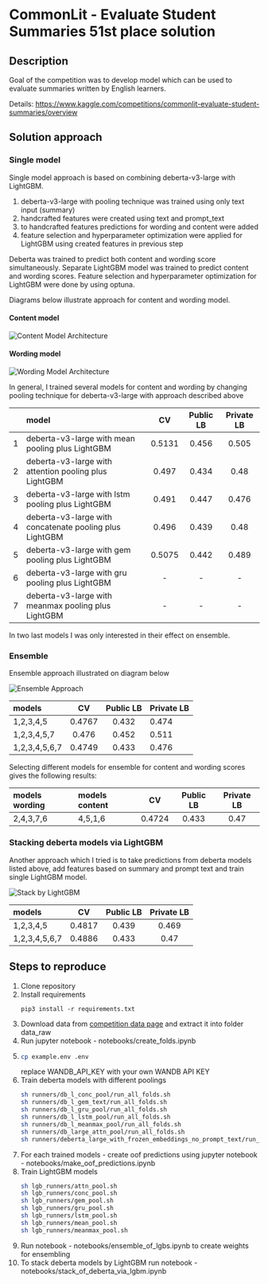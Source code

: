 # CommonLit - Evaluate Student Summaries 51st place solution

## Description
Goal of the competition was to develop model which can be used to evaluate summaries written by English learners.

Details: https://www.kaggle.com/competitions/commonlit-evaluate-student-summaries/overview

## Solution approach

### Single model
Single model approach is based on combining deberta-v3-large with LightGBM. 

1. deberta-v3-large with pooling technique was trained using only text input (summary)
2. handcrafted features were created using text and prompt_text
3. to handcrafted features predictions for wording and content were added
4. feature selection and hyperparameter optimization were applied for LightGBM using created features in previous step

Deberta was trained to predict both content and wording score simultaneously. Separate LightGBM model was trained 
to predict content and wording scores. Feature selection and hyperparameter optimization for LightGBM were done by using optuna.

Diagrams below illustrate approach for content and wording model.
#### Content model

![Content Model Architecture](./imgs/content_model_architecture.drawio.png)

#### Wording model

![Wording Model Architecture](./imgs/wording_model_architecture.drawio.png)

In general, I trained several models for content and wording by changing pooling technique for deberta-v3-large 
with approach described above

|   | model                                                   |   CV   | Public LB  | Private LB  |
|---|:--------------------------------------------------------|:------:|:----------:|:-----------:|
| 1 | deberta-v3-large with mean pooling plus LightGBM        | 0.5131 |   0.456    |    0.505    |
| 2 | deberta-v3-large with attention pooling plus LightGBM   | 0.497  |   0.434    |    0.48     |
| 3 | deberta-v3-large with lstm pooling plus LightGBM        | 0.491  |   0.447    |    0.476    |
| 4 | deberta-v3-large with concatenate pooling plus LightGBM | 0.496  |   0.439    |    0.48     |
| 5 | deberta-v3-large with gem pooling plus LightGBM         | 0.5075 |   0.442    |    0.489    |
| 6 | deberta-v3-large with gru pooling plus LightGBM         |   -    |     -      |      -      |
| 7 | deberta-v3-large with meanmax pooling plus LightGBM     |   -    |     -      |      -      |

In two last models I was only interested in their effect on ensemble.

### Ensemble
Ensemble approach illustrated on diagram below

![Ensemble Approach](./imgs/ensemble.drawio.png)

| models        |   CV   | Public LB | Private LB |
|:--------------|:------:|:---------:|:-----------|
| 1,2,3,4,5     | 0.4767 |   0.432   | 0.474      |
| 1,2,3,4,5,7   | 0.476  |   0.452   | 0.511      | 
| 1,2,3,4,5,6,7 | 0.4749 |   0.433   | 0.476      |

Selecting different models for ensemble for content and wording scores gives the following results:

| models wording | models content |   CV   | Public LB | Private LB  |
|:---------------|:---------------|:------:|:---------:|:-----------:|
| 2,4,3,7,6      | 4,5,1,6        | 0.4724 |   0.433   |    0.47     |

### Stacking deberta models via LightGBM

Another approach which I tried is to take predictions from deberta models listed above, add features based on summary and prompt text
and train single LightGBM model. 

![Stack by LightGBM](./imgs/stack_by_lgb.drawio.png)

| models        |   CV   | Public LB | Private LB  |
|:--------------|:------:|:---------:|:-----------:|
| 1,2,3,4,5     | 0.4817 |   0.439   |    0.469    |
| 1,2,3,4,5,6,7 | 0.4886 |   0.433   |    0.47     |

## Steps to reproduce

1. Clone repository
2. Install requirements
    ```bach
   pip3 install -r requirements.txt 
    ```
3. Download data from [competition data page](https://www.kaggle.com/competitions/commonlit-evaluate-student-summaries/data) 
and extract it into folder data_raw
4. Run jupyter notebook - notebooks/create_folds.ipynb
5. ```bash
   cp example.env .env
   ```
   replace WANDB_API_KEY with your own WANDB API KEY
6. Train deberta models with different poolings
   ```bash
   sh runners/db_l_conc_pool/run_all_folds.sh
   sh runners/db_l_gem_text/run_all_folds.sh
   sh runners/db_l_gru_pool/run_all_folds.sh
   sh runners/db_l_lstm_pool/run_all_folds.sh
   sh runners/db_l_meanmax_pool/run_all_folds.sh
   sh runners/db_large_attn_pool/run_all_folds.sh
   sh runners/deberta_large_with_frozen_embeddings_no_prompt_text/run_all_folds.sh
   ```
8. For each trained models - create oof predictions using jupyter notebook - notebooks/make_oof_predictions.ipynb
9. Train LightGBM models
   ```bash
   sh lgb_runners/attn_pool.sh
   sh lgb_runners/conc_pool.sh
   sh lgb_runners/gem_pool.sh
   sh lgb_runners/gru_pool.sh
   sh lgb_runners/lstm_pool.sh
   sh lgb_runners/mean_pool.sh
   sh lgb_runners/meanmax_pool.sh
   ```
10. Run notebook - notebooks/ensemble_of_lgbs.ipynb to create weights for ensembling
11. To stack deberta models by LightGBM run notebook - notebooks/stack_of_deberta_via_lgbm.ipynb















